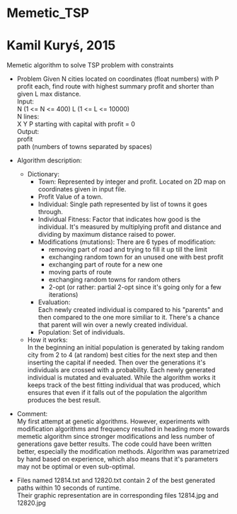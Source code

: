 # Memetic_TSP
# Kamil Kuryś, 2015
Memetic algorithm to solve TSP problem with constraints
- Problem
Given N cities located on coordinates (float numbers)  with P profit each, find route with highest summary profit and shorter than given
L max distance.  
Input:  
N (1 <= N <= 400) L (1 <= L <= 10000)  
N lines:  
X Y P
starting with capital with profit = 0  
Output:  
profit  
path (numbers of towns separated by spaces)  

- Algorithm description: 
  - Dictionary:
    - Town:
      Represented by integer and profit. Located on 2D map on coordinates given in input file.
    - Profit
      Value of a town.
    - Individual:
      Single path represented by list of towns it goes through.
    - Individual Fitness:
      Factor that indicates how good is the individual. It's measured by multiplying profit and distance and dividing by maximum distance raised to power.
    - Modifications (mutations):
      There are 6 types of modification:
      - removing part of road and trying to fill it up till the limit
      - exchanging random town for an unused one with best profit
      - exchanging part of route for a new one
      - moving parts of route
      - exchanging random towns for random others
      - 2-opt (or rather: partial 2-opt since it's going only for a few iterations)
    - Evaluation:  
      Each newly created individual is compared to his "parents" and then compared to the one more similiar to it. There's a chance that parent will win over a newly created individual.
    - Population:
      Set of individuals.
  - How it works:  
    In the beginning an initial population is generated by taking random city from 2 to 4 (at random) best cities for the next step and then inserting the capital if needed. Then over the generations it's individuals are crossed with a probability. Each newly generated individual is mutated and evaluated.
    While the algorithm works it keeps track of the best fitting individual that was produced, which ensures that even if it falls out of the population the algorithm produces the best result.
- Comment:  
  My first attempt at genetic algorithms. However, experiments with modification algorithms and frequency resulted in heading more towards memetic
  algorithm since stronger modifications and less number of generations gave better results.
  The code could have been written better, especially the modification methods.
  Algorithm was parametrized by hand based on experience, which also means that it's parameters may not be optimal or even sub-optimal.
- Files named 12814.txt and 12820.txt contain 2 of the best generated paths within 10 seconds of runtime.   
  Their graphic representation are in corresponding files 12814.jpg and 12820.jpg
